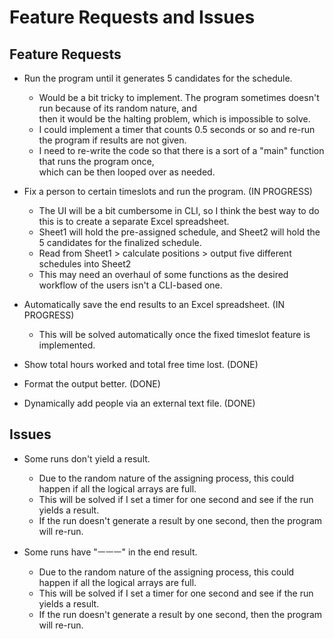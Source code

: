 # Feature Requests and Issues

## Feature Requests

- Run the program until it generates 5 candidates for the schedule.
  - Would be a bit tricky to implement. The program sometimes doesn't run because of its random nature, and  
  then it would be the halting problem, which is impossible to solve.
  - I could implement a timer that counts 0.5 seconds or so and re-run the program if results are not given.
  - I need to re-write the code so that there is a sort of a "main" function that runs the program once,  
  which can be then looped over as needed.

- Fix a person to certain timeslots and run the program. (IN PROGRESS)
  - The UI will be a bit cumbersome in CLI, so I think the best way to do this is to create a separate Excel spreadsheet.
  - Sheet1 will hold the pre-assigned schedule, and Sheet2 will hold the 5 candidates for the finalized schedule.
  - Read from Sheet1 > calculate positions > output five different schedules into Sheet2
  - This may need an overhaul of some functions as the desired workflow of the users isn't a CLI-based one.

- Automatically save the end results to an Excel spreadsheet. (IN PROGRESS)
  - This will be solved automatically once the fixed timeslot feature is implemented.

- Show total hours worked and total free time lost. (DONE)

- Format the output better. (DONE)

- Dynamically add people via an external text file. (DONE)

## Issues

- Some runs don't yield a result.
  - Due to the random nature of the assigning process, this could happen if all the logical arrays are full.
  - This will be solved if I set a timer for one second and see if the run yields a result.
  - If the run doesn't generate a result by one second, then the program will re-run.

- Some runs have "ㅡㅡㅡ" in the end result.
  - Due to the random nature of the assigning process, this could happen if all the logical arrays are full.
  - This will be solved if I set a timer for one second and see if the run yields a result.
  - If the run doesn't generate a result by one second, then the program will re-run.